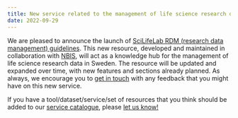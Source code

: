 ```yaml
---
title: New service related to the management of life science research data in Sweden
date: 2022-09-29
---
```


We are pleased to announce the launch of [SciLifeLab RDM (research data management) guidelines](https://data-guidelines.scilifelab.se). This new resource, developed and maintained in collaboration with [NBIS](https://nbis.se), will act as a knowledge hub for the management of life science research data in Sweden. The resource will be updated and expanded over time, with new features and sections already planned. As always, we encourage you to [get in touch](https://data-guidelines.scilifelab.se/contact/) with any feedback that you might have on this new service.

If you have a tool/dataset/service/set of resources that you think should be added to our [service catalogue](/services/), please [let us know!](/contact/)
